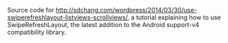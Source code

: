Source code for http://sdchang.com/wordpress/2014/03/30/use-swiperefreshlayout-listviews-scrollviews/, a tutorial explaining how to use SwipeRefreshLayout, the latest addition to the Android support-v4 compatibility library.
